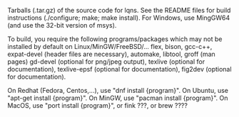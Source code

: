 Tarballs (.tar.gz) of the source code for lqns.  See the README files for build instructions (./configure; make; make install). For Windows, use MingGW64 (and use the 32-bit version of msys).

To build, you require the following programs/packages which may not be installed by default on Linux/MinGW/FreeBSD/...
  flex,
  bison,
  gcc-c++,
  expat-devel (header files are necessary),
  automake,
  libtool,
  groff (man pages)
  gd-devel (optional for png/jpeg output),
  texlive (optional for documentation),
  texlive-epsf (optional for documentation),
  fig2dev (optional for documentation).
  
  On Redhat (Fedora, Centos,...), use "dnf install {program}".
  On Ubuntu, use "apt-get install {program}".
  On MinGW, use "pacman install {program}".
  On MacOS, use "port install {program}", or fink ???, or brew ????
